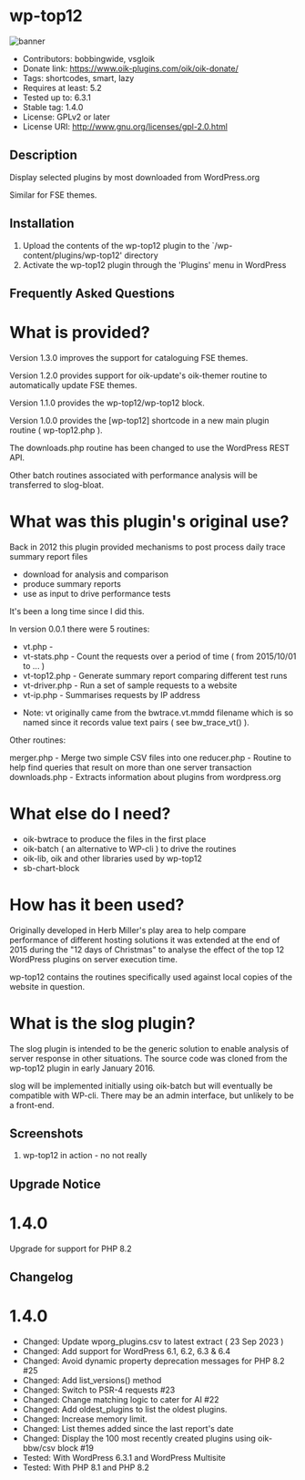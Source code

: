 # wp-top12 
![banner](assets/wp-top12-banner-772x250.jpg)
* Contributors: bobbingwide, vsgloik
* Donate link: https://www.oik-plugins.com/oik/oik-donate/
* Tags: shortcodes, smart, lazy
* Requires at least: 5.2
* Tested up to: 6.3.1
* Stable tag: 1.4.0
* License: GPLv2 or later
* License URI: http://www.gnu.org/licenses/gpl-2.0.html

## Description 
Display selected plugins by most downloaded from WordPress.org

Similar for FSE themes.


## Installation 
1. Upload the contents of the wp-top12 plugin to the `/wp-content/plugins/wp-top12' directory
1. Activate the wp-top12 plugin through the 'Plugins' menu in WordPress

## Frequently Asked Questions 


# What is provided? 
Version 1.3.0 improves the support for cataloguing FSE themes.

Version 1.2.0 provides support for oik-update's oik-themer routine to automatically update FSE themes.

Version 1.1.0 provides the wp-top12/wp-top12 block.

Version 1.0.0 provides the [wp-top12] shortcode in a new main plugin routine ( wp-top12.php ).

The downloads.php routine has been changed to use the WordPress REST API.

Other batch routines associated with performance analysis will be transferred to slog-bloat.


# What was this plugin's original use? 

Back in 2012 this plugin provided mechanisms to post process daily trace summary report files

* download for analysis and comparison
* produce summary reports
* use as input to drive performance tests

It's been a long time since I did this.

In version 0.0.1 there were 5 routines:

- vt.php -
- vt-stats.php - Count the requests over a period of time ( from 2015/10/01 to ... )
- vt-top12.php - Generate summary report comparing different test runs
- vt-driver.php - Run a set of sample requests to a website
- vt-ip.php - Summarises requests by IP address


* Note: vt originally came from the bwtrace.vt.mmdd filename which is so named since it records
value text pairs ( see bw_trace_vt() ).

Other routines:

merger.php - Merge two simple CSV files into one
reducer.php - Routine to help find queries that result on more than one server transaction
downloads.php - Extracts information about plugins from wordpress.org



# What else do I need? 

* oik-bwtrace to produce the files in the first place
* oik-batch ( an alternative to WP-cli ) to drive the routines
* oik-lib, oik and other libraries used by wp-top12
* sb-chart-block

# How has it been used? 

Originally developed in Herb Miller's play area to help compare performance of different hosting solutions
it was extended at the end of 2015 during the "12 days of Christmas" to analyse the effect of the top 12
WordPress plugins on server execution time.

wp-top12 contains the routines specifically used against local copies of the website in question.

# What is the slog plugin? 

The slog plugin is intended to be the generic solution to enable analysis of server response in other situations.
The source code was cloned from the wp-top12 plugin in early January 2016.

slog will be implemented initially using oik-batch but will eventually be compatible with WP-cli.
There may be an admin interface, but unlikely to be a front-end.


## Screenshots 
1. wp-top12 in action - no not really

## Upgrade Notice 
# 1.4.0 
Upgrade for support for PHP 8.2

## Changelog 
# 1.4.0 
* Changed: Update wporg_plugins.csv to latest extract ( 23 Sep 2023 )
* Changed: Add support for WordPress 6.1, 6.2, 6.3 & 6.4
* Changed: Avoid dynamic property deprecation messages for PHP 8.2 #25
* Changed: Add list_versions() method
* Changed: Switch to PSR-4 requests #23
* Changed: Change matching logic to cater for AI #22
* Changed: Add oldest_plugins to list the oldest plugins.
* Changed: Increase memory limit.
* Changed: List themes added since the last report's date
* Changed: Display the 100 most recently created plugins using oik-bbw/csv block #19
* Tested: With WordPress 6.3.1 and WordPress Multisite
* Tested: With PHP 8.1 and PHP 8.2
